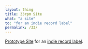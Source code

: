 ```yaml
---
layout: thing
title: 33rpm Site
what: "a site"
to: "for an indie record label"
permalink: /33/
---
```


[Prototype Site](https://archive.thomasr.me/33rpm/) for an [indie record label](https://twitter.com/33rpm_records).